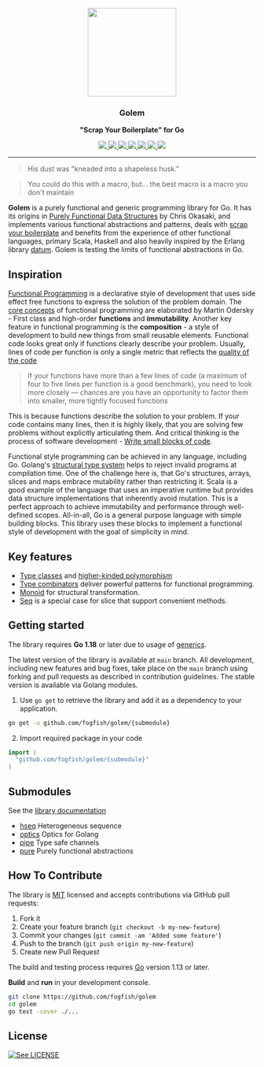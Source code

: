 <p align="center">
  <img src="./doc/logo.svg" height="180" />
  <h3 align="center">Golem</h3>
  <p align="center"><strong>"Scrap Your Boilerplate" for Go</strong></p>

  <p align="center">
    <!-- Version -->
    <a href="https://github.com/fogfish/golem/releases">
      <img src="https://img.shields.io/github/v/tag/fogfish/golem?label=version" />
    </a> 
    <!-- Documentation -->
    <a href="https://pkg.go.dev/github.com/fogfish/golem">
      <img src="https://pkg.go.dev/badge/github.com/fogfish/golem" />
    </a>
    <!-- Build Status  -->
    <a href="https://github.com/fogfish/golem/actions/">
      <img src="https://github.com/fogfish/golem/workflows/test/badge.svg" />
    </a>
    <!-- GitHub -->
    <a href="http://github.com/fogfish/golem">
      <img src="https://img.shields.io/github/last-commit/fogfish/golem.svg" />
    </a>
    <!-- Coverage -->
    <a href="https://coveralls.io/github/fogfish/golem?branch=main">
      <img src="https://coveralls.io/repos/github/fogfish/golem/badge.svg?branch=main" />
    </a>
    <!-- Go Card -->
    <a href="https://goreportcard.com/report/github.com/fogfish/golem">
      <img src="https://goreportcard.com/badge/github.com/fogfish/golem" />
    </a>
    <!-- Maintainability -->
    <a href="https://codeclimate.com/github/fogfish/golem/maintainability">
      <img src="https://api.codeclimate.com/v1/badges/ee132d36361127fa99c9/maintainability" />
    </a>
  </p>
</p>

--- 

> His dust was "kneaded into a shapeless husk."

> You could do this with a macro, but...
> the best macro is a macro you don't maintain

**Golem** is a purely functional and generic programming library for Go. It has its origins in [Purely Functional Data Structures](okasaki.pdf) by Chris Okasaki, and implements various functional abstractions and patterns, deals with [scrap your boilerplate](https://www.microsoft.com/en-us/research/publication/scrap-your-boilerplate-with-class/) and benefits from the experience of other functional languages, primary Scala, Haskell and also heavily inspired by the Erlang library [datum](https://github.com/fogfish/datum). Golem is testing the limits of functional abstractions in Go.


## Inspiration

[Functional Programming](https://en.wikipedia.org/wiki/Functional_programming) is a declarative style of development that uses side effect free functions to express the solution of the problem domain. The [core concepts](http://www.se-radio.net/2007/07/episode-62-martin-odersky-on-scala/) of functional programming are elaborated by Martin Odersky - First class and high-order **functions** and **immutability**. Another  key feature in functional programming is the **composition** - a style of development to build new things from small reusable elements. Functional code looks great only if functions clearly describe your problem. Usually, lines of code per function is only a single metric that reflects the [quality of the code](https://blog.usejournal.com/solving-embarrassingly-obvious-problems-in-erlang-e3f21a6203cc)

> If your functions have more than a few lines of code (a maximum of four to five lines per function is a good benchmark), you need to look more closely — chances are you have an opportunity to factor them into smaller, more tightly focused functions

This is because functions describe the solution to your problem. If your code contains many lines, then it is highly likely, that you are solving few problems without explicitly articulating them. And critical thinking is the process of software development - [Write small blocks of code](https://blog.ploeh.dk/2019/11/04/the-80-24-rule/).

Functional style programming can be achieved in any language, including Go. Golang's [structural type system](https://en.wikipedia.org/wiki/Structural_type_system) helps to reject invalid programs at compilation time. One of the challenge here is, that Go's structures, arrays, slices and maps embrace mutability rather than restricting it. Scala is a good example of the language that uses an imperative runtime but provides data structure implementations that inherently avoid mutation. This is a perfect approach to achieve immutability and performance through well-defined scopes. All-in-all, Go is a general purpose language with simple building blocks. This library uses these blocks to implement a functional style of development with the goal of simplicity in mind.

## Key features

* [Type classes](doc/typeclass.md) and [higher-kinded polymorphism](doc/higher-kinded-polymorphism.md)
* [Type combinators](doc/combinator.md) deliver powerful patterns for functional programming.
* [Monoid](doc/monoid.md) for structural transformation.
* [Seq](https://godoc.org/github.com/fogfish/golem/hseq) is a special case for slice that support convenient methods. 

## Getting started

The library requires **Go 1.18** or  later due to usage of [generics](https://go.dev/blog/intro-generics).

The latest version of the library is available at `main` branch. All development, including new features and bug fixes, take place on the `main` branch using forking and pull requests as described in contribution guidelines. The stable version is available via Golang modules. 

1. Use `go get` to retrieve the library and add it as a dependency to your application.

```bash
go get -u github.com/fogfish/golem/{submodule}
```

2. Import required package in your code

```go
import (
  "github.com/fogfish/golem/{submodule}"
)
```

## Submodules

See the [library documentation](https://pkg.go.dev/github.com/fogfish/golem)

* [hseq](hseq/README.md) Heterogeneous sequence
* [optics](optics/README.md) Optics for Golang
* [pipe](pipe/README.md) Type safe channels
* [pure](pure/README.md) Purely functional abstractions


## How To Contribute

The library is [MIT](LICENSE) licensed and accepts contributions via GitHub pull requests:

1. Fork it
2. Create your feature branch (`git checkout -b my-new-feature`)
3. Commit your changes (`git commit -am 'Added some feature'`)
4. Push to the branch (`git push origin my-new-feature`)
5. Create new Pull Request


The build and testing process requires [Go](https://golang.org) version 1.13 or later.

**Build** and **run** in your development console.

```bash
git clone https://github.com/fogfish/golem
cd golem
go test -cover ./...
```

## License

[![See LICENSE](https://img.shields.io/github/license/fogfish/golem.svg?style=for-the-badge)](LICENSE)

<!--

https://writings.stephenwolfram.com/2020/12/combinators-and-the-story-of-computation/
https://files.wolframcdn.com/pub/www.wolframscience.com/nks/nks-ch12.pdf
https://www.wolframscience.com/nks/

https://cmc.gitbook.io/go-internals/chapter-ii-interfaces
https://www.cockroachlabs.com/blog/how-we-built-a-vectorized-execution-engine/
http://citeseerx.ist.psu.edu/viewdoc/download;jsessionid=B3EBE6337709E0E494DB7074FC4D247A?doi=10.1.1.17.524&rep=rep1&type=pdf
https://www.cs.cmu.edu/~ckingsf/bioinfo-lectures/skiplists.pdf
https://github.com/avelino/awesome-go#networking


Research on the interface of Golang
https://laptrinhx.com/research-on-the-interface-of-golang-4184713904/


Category Theory 10.1: Monads
https://www.youtube.com/watch?v=gHiyzctYqZ0&list=PLbgaMIhjbmEnaH_LTkxLI7FMa2HsnawM_&index=21&t=4s

TypeScript on steroids
https://dev.to/gcanti/getting-started-with-fp-ts-setoid-39f3
https://dev.to/gcanti/functional-design-combinators-14pn
https://dev.to/gcanti/getting-started-with-fp-ts-setoid-39f3
https://dev.to/gcanti/functional-design-combinators-14pn

Scala Cats
https://typelevel.org/cats/typeclasses.html
https://typelevel.org/cats/typeclasses/monoid.html
https://typelevel.org/cats/typeclasses/semigroup.html

HTK
https://github.com/ocamllabs/higher
https://bow-swift.io/docs/fp-concepts/higher-kinded-types/
https://github.com/gcanti/fp-ts/blob/master/src/Eq.ts


https://go101.org/article/details.html
https://github.com/emirpasic/gods
-->

